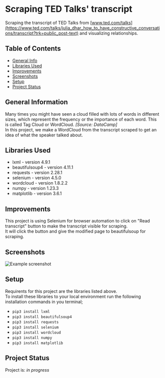 # Scraping TED Talks' transcript
Scraping the transcript of TED Talks from [www.ted.com/talks](https://www.ted.com/talks/julia_dhar_how_to_have_constructive_conversations/transcript?trk=public_post-text) and visualizing relationships.

## Table of Contents
* [General Info](#general-information)
* [Libraries Used](#libraries-used)
* [Improvements](#improvements)
* [Screenshots](#screenshots)
* [Setup](#setup)
* [Project Status](#project-status)


## General Information
Many times you might have seen a cloud filled with lots of words in different sizes, which represent the frequency or the importance of each word. This is called Tag Cloud or WordCloud. *[Source: DataCamp]*  
In this project, we make a WordCloud from the transcript scraped to get an idea of what the speaker talked about.
## Libraries Used
- lxml - version 4.9.1
- beautifulsoup4 - version 4.11.1
- requests - version 2.28.1
- selenium - version 4.5.0
- wordcloud - version 1.8.2.2
- numpy - version 1.23.3
- matplotlib - version 3.6.1


## Improvements
This project is using Selenium for browser automation to click on "Read transcript" button to make the transcript visible for scraping.  
It will click the button and give the modified page to beautifulsoup for scraping.


## Screenshots
![Example screenshot](./output.png)

## Setup
Requirents for this project are the libraries listed above.  
To install these libraries to your local environment run the following installation commands in you terminal;
- `pip3 install lxml`
- `pip3 install beautifulsoup4`
- `pip3 install requests`
- `pip3 install selenium`
- `pip3 install wordcloud`
- `pip3 install numpy`
- `pip3 install matplotlib`

## Project Status
Project is: _in progress_  